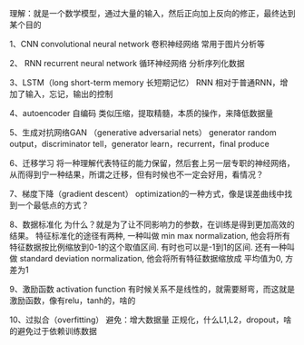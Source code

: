 理解：就是一个数学模型，通过大量的输入，然后正向加上反向的修正，最终达到某个目的

1、CNN convolutional neural network 卷积神经网络
常用于图片分析等


2、 RNN recurrent neural network 循环神经网络
分析序列化数据


3、LSTM（long short-term memory 长短期记忆） RNN
相对于普通RNN，增加了输入，忘记，输出的控制

4、autoencoder 自编码
类似压缩，提取精髓，本质的操作，来降低数据量

5、生成对抗网络GAN （generative adversarial nets）
generator random output，discriminator tell，generator learn，recurrent，final produce

6、迁移学习
将一种理解代表特征的能力保留，然后套上另一层专职的神经网络，从而得到宁一种结果，所谓之迁移，但有时候也不一定会好用，看情况？

7、梯度下降（gradient descent）
optimization的一种方式，像是误差曲线中找到一个最低点的方式？

8、数据标准化
为什么？就是为了让不同影响力的参数，在训练是得到更加高效的结果。
特征标准化的途径有两种, 一种叫做 min max normalization, 他会将所有特征数据按比例缩放到0-1的这个取值区间. 有时也可以是-1到1的区间. 还有一种叫做 standard deviation normalization, 他会将所有特征数据缩放成 平均值为0, 方差为1

9、激励函数 activation function
有时候关系不是线性的，就需要掰弯，而这就是激励函数，像有relu，tanh的，啥的


10、过拟合（overfitting）
避免：增大数据量
正规化，什么L1,L2，dropout，啥的避免过于依赖训练数据